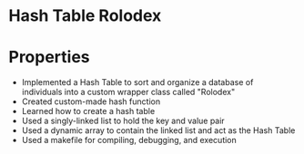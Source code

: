 # Hash Table Rolodex 

# Properties

* Implemented a Hash Table to sort and organize a database of individuals into a custom wrapper class called "Rolodex"
* Created custom-made hash function
* Learned how to create a hash table
* Used a singly-linked list to hold the key and value pair
* Used a dynamic array to contain the linked list and act as the Hash Table
* Used a makefile for compiling, debugging, and execution


